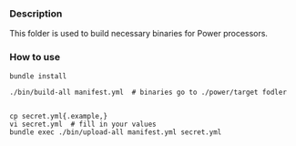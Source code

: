 ### Description 

This folder is used to build necessary binaries for Power processors.

### How to use

```
bundle install

./bin/build-all manifest.yml  # binaries go to ./power/target fodler


cp secret.yml{.example,}
vi secret.yml  # fill in your values
bundle exec ./bin/upload-all manifest.yml secret.yml
```
